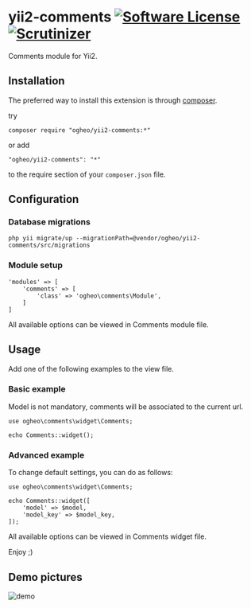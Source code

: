 # yii2-comments [![Software License](https://img.shields.io/badge/license-MIT-brightgreen.svg?style=flat-square)](LICENSE) [![Scrutinizer](https://img.shields.io/scrutinizer/g/ogheo/yii2-comments.svg?style=flat-square)](https://scrutinizer-ci.com/g/ogheo/yii2-comments/)

Comments module for Yii2.

## Installation

The preferred way to install this extension is through [composer](http://getcomposer.org/download/).

try

```
composer require "ogheo/yii2-comments:*"
```

or add

```
"ogheo/yii2-comments": "*"
```

to the require section of your `composer.json` file.

## Configuration

### Database migrations

```
php yii migrate/up --migrationPath=@vendor/ogheo/yii2-comments/src/migrations
```

### Module setup

```
'modules' => [
    'comments' => [
        'class' => 'ogheo\comments\Module',
    ]
]
```

All available options can be viewed in Comments module file.

## Usage

Add one of the following examples to the view file.

### Basic example

Model is not mandatory, comments will be associated to the current url.

```
use ogheo\comments\widget\Comments;
    
echo Comments::widget();
```

### Advanced example

To change default settings, you can do as follows:

```
use ogheo\comments\widget\Comments;
    
echo Comments::widget([
    'model' => $model,
    'model_key' => $model_key,
]);
```

All available options can be viewed in Comments widget file.

Enjoy ;)

## Demo pictures

![demo](/docs/images/demo.png)

